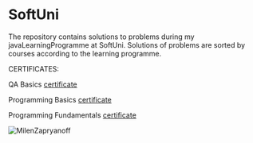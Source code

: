 # SoftUni
The repository contains solutions to problems during my javaLearningProgramme at SoftUni.
Solutions of problems are sorted by courses according to the learning programme.




CERTIFICATES:

  QA Basics [certificate](https://softuni.bg/certificates/details/154179/702bd4b4)

  Programming Basics [certificate](https://softuni.bg/certificates/details/140089/040083a4)
  
  Programming Fundamentals [certificate](https://softuni.bg/certificates/details/148552/7e09709b)
  
  
  
<p>&nbsp;<img align="left" src="https://github-readme-stats.vercel.app/api?username=MilenZapryanoff&show_icons=true&locale=en" alt="MilenZapryanoff" /></p>
